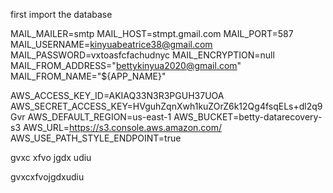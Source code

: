 first import the database 


MAIL_MAILER=smtp
MAIL_HOST=stmpt.gmail.com
MAIL_PORT=587
MAIL_USERNAME=kinyuabeatrice38@gmail.com
MAIL_PASSWORD=vxtoasfcfachudnyc
MAIL_ENCRYPTION=null
MAIL_FROM_ADDRESS="bettykinyua2020@gmail.com"
MAIL_FROM_NAME="${APP_NAME}"


AWS_ACCESS_KEY_ID=AKIAQ33N3R3PGUH37UOA
AWS_SECRET_ACCESS_KEY=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
AWS_DEFAULT_REGION=us-east-1
AWS_BUCKET=betty-datarecovery-s3
AWS_URL=https://s3.console.aws.amazon.com/
AWS_USE_PATH_STYLE_ENDPOINT=true

gvxc xfvo jgdx udiu

gvxcxfvojgdxudiu